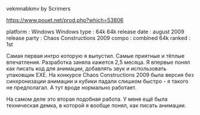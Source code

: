  vekmnabkmv by Scrimers

https://www.pouet.net/prod.php?which=53806

platform : 	    Windows Windows
type : 	    64k 64k
release date : 	august 2009
release party : 	Chaos Constructions 2009
compo : 	combined 64k
ranked : 	1st

Самая первая интро которую я выпустил. Самые приятные и тёплые впечатления. Разработка заняла кажется 2,5 месяца.
Я впервые понял как писать код для анимации, добавлять звук и использовать упаковщик ЕХЕ. На конкурсе Chaos Constructions 2009 была версия без синхронизации анимации и кубики падали слишком быстро - я такого не предполагал. А тут вроде нормально работает.

На самом деле это вторая подобная работа. У меня ещё была техническая демка, в которой я вообще понял, как писать анимации. 